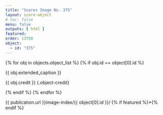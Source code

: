 ```yaml
---
title: "Scores Image No. 375"
layout: score-object
# toc: false
menu: false
outputs: [ html ]
featured: 
order: 13750
object:
  - id: "375"
---
```


{% for obj in objects.object_list %}
{% if obj.id == object[0].id %}

{{ obj.extended_caption }}

{{ obj.credit }} {.object-credit}

{% endif %}
{% endfor %}

<div class="object-credit object-url is-print-only">

{{ publication.url }}image-index/{{ object[0].id }}/ {% if featured %}*{% endif %}

</div>
